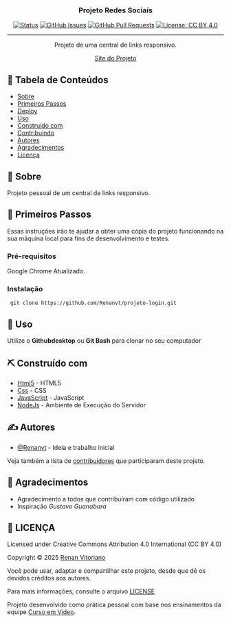 
<h3 align="center">Projeto Redes Sociais </h3>

<div align="center">

[![Status](https://img.shields.io/badge/status-active-success.svg)]()
[![GitHub Issues](https://img.shields.io/github/issues/kylelobo/The-Documentation-Compendium.svg)](https://github.com/kylelobo/The-Documentation-Compendium/issues)
[![GitHub Pull Requests](https://img.shields.io/github/issues-pr/kylelobo/The-Documentation-Compendium.svg)](https://github.com/kylelobo/The-Documentation-Compendium/pulls)
[![License: CC BY 4.0](https://img.shields.io/badge/License-CC%20BY%204.0-lightgrey.svg)](/LICENSE)

</div>

---

<p align="center"> Projeto de uma central de links responsivo.
    <br> 
</p>
<p align="center">
  <a href="renanvt.github.io/projeto-redes-sociais/">Site do Projeto</a>
</p>

## 📝 Tabela de Conteúdos

- [Sobre](#about)
- [Primeiros Passos](#getting_started)
- [Deploy](#deployment)
- [Uso](#usage)
- [Construído com](#built_using)
- [Contribuindo](../CONTRIBUTING.md)
- [Autores](#authors)
- [Agradecimentos](#acknowledgement)
- [Licença](#license)

## 🧐 Sobre <a name = "about"></a>

Projeto pessoal de um central de links responsivo.

## 🏁 Primeiros Passos <a name = "getting_started"></a>

Essas instruções irão te ajudar a obter uma cópia do projeto funcionando na sua máquina local para fins de desenvolvimento e testes. 

### Pré-requisitos

Google Chrome Atualizado.

### Instalação

``
git clone https://github.com/Renanvt/projeto-login.git``


## 🎈 Uso <a name="usage"></a>

Utilize o **Githubdesktop** ou **Git Bash** para clonar no seu computador


## ⛏️ Construído com <a name = "built_using"></a>

- [Html5](https://developer.mozilla.org/en-US/docs/Glossary/HTML5) - HTML5
- [Css](https://developer.mozilla.org/en-US/docs/Web/CSS/) - CSS
- [JavaScript](https://developer.mozilla.org/en-US/docs/Web/JavaScript) - JavaScript
- [NodeJs](https://nodejs.org/docs/latest/api/) - Ambiente de Execução do Servidor

## ✍️ Autores <a name = "authors"></a>

- [@Renanvt](https://github.com/) - Ideia e trabalho inicial

Veja também a lista de [contribuidores](https://github.com/kylelobo/The-Documentation-Compendium/contributors) que participaram deste projeto.

## 🎉 Agradecimentos <a name = "acknowledgement"></a>

- Agradecimento a todos que contribuíram com código utilizado
- Inspiração *Gustavo Guanabara*

## 📝 LICENÇA <a name = "license"></a>

Licensed under Creative Commons Attribution 4.0 International (CC BY 4.0)

Copyright © 2025 [Renan Vitoriano](https://github.com/Renanvt)

Você pode usar, adaptar e compartilhar este projeto, desde que dê os devidos créditos aos autores.

Para mais informações, consulte o arquivo [LICENSE](LICENSE)

Projeto desenvolvido como prática pessoal com base nos ensinamentos da equipe [Curso em Video](https://www.cursoemvideo.com/).
